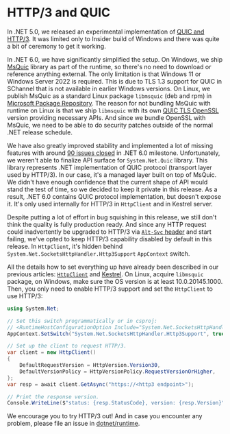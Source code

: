 # HTTP/3 and QUIC

In .NET 5.0, we released an experimental implementation of [QUIC and HTTP/3](https://devblogs.microsoft.com/dotnet/net-5-new-networking-improvements/#http-3). It was limited only to Insider build of Windows and there was quite a bit of ceremony to get it working.

In .NET 6.0, we have significantly simplified the setup. On Windows, we ship [MsQuic](https://github.com/microsoft/msquic) library as part of the runtime, so there's no need to download or reference anything external. The only limitation is that Windows 11 or Windows Server 2022 is required. This is due to TLS 1.3 support for QUIC in SChannel that is not available in earlier Windows versions. On Linux, we publish MsQuic as a standard Linux package `libmsquic` (deb and rpm) in [Microsoft Package Repository](https://docs.microsoft.com/en-us/windows-server/administration/linux-package-repository-for-microsoft-software). The reason for not bundling MsQuic with runtime on Linux is that we ship `libmsquic` with its own [QUIC TLS OpenSSL](https://github.com/quictls/openssl) version providing necessary APIs. And since we bundle OpenSSL with MsQuic, we need to be able to do security patches outside of the normal .NET release schedule.

We have also greatly improved stability and implemented a lot of missing features with around [90 issues closed](https://github.com/dotnet/runtime/issues?q=is%3Aissue+project%3Adotnet%2Fruntime%2F2+is%3Aclosed+milestone%3A6.0.0+) in .NET 6.0 milestone. Unfortunately, we weren't able to finalize API surface for `System.Net.Quic` library. This library represents .NET implementation of QUIC protocol (transport layer used by HTTP/3). In our case, it's a managed layer built on top of MsQuic. We didn't have enough confidence that the current shape of API would stand the test of time, so we decided to keep it private in this release. As a result, .NET 6.0 contains QUIC protocol implementation, but doesn't expose it. It's only used internally for HTTP/3 in `HttpClient` and in Kestrel server.

Despite putting a lot of effort in bug squishing in this release, we still don't think the quality is fully production ready. And since any HTTP request could inadvertently be upgraded to HTTP/3 via [`Alt-Svc` header](https://www.ietf.org/archive/id/draft-ietf-quic-http-34.html#name-http-alternative-services) and start failing, we've opted to keep HTTP/3 capability disabled by default in this release. In `HttpClient`, it's hidden behind `System.Net.SocketsHttpHandler.Http3Support` `AppContext` switch.


All the details how to set everything up have already been described in our previous articles: [`HttpClient`](https://devblogs.microsoft.com/dotnet/http-3-support-in-dotnet-6/) and [Kestrel](https://docs.microsoft.com/en-us/aspnet/core/fundamentals/servers/kestrel/http3?view=aspnetcore-6.0). On Linux, acquire `libmsquic` package, on Windows, make sure the OS version is at least 10.0.20145.1000. Then, you only need to enable HTTP/3 support and set the `HttpClient` to use HTTP/3:
```C#
using System.Net;

// Set this switch programmatically or in csproj:
// <RuntimeHostConfigurationOption Include="System.Net.SocketsHttpHandler.Http3Support" Value="true" />
AppContext.SetSwitch("System.Net.SocketsHttpHandler.Http3Support", true);

// Set up the client to request HTTP/3.
var client = new HttpClient()
{
    DefaultRequestVersion = HttpVersion.Version30,
    DefaultVersionPolicy = HttpVersionPolicy.RequestVersionOrHigher,
};
var resp = await client.GetAsync("https://<http3 endpoint>");

// Print the response version.
Console.WriteLine($"status: {resp.StatusCode}, version: {resp.Version}");
```

We encourage you to try HTTP/3 out! And in case you encounter any problem, please file an issue in [dotnet/runtime](https://github.com/dotnet/runtime/issues).